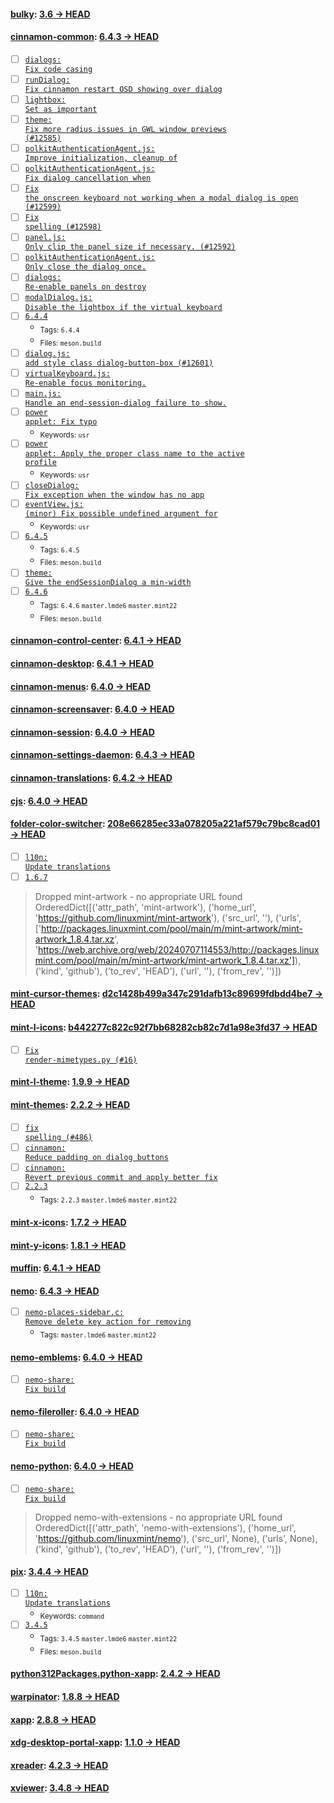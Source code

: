 
#### [bulky](https://github.com/linuxmint/bulky): [3.6 → HEAD](https://github.com/linuxmint/bulky/compare/3.6...HEAD)


#### [cinnamon-common](https://github.com/linuxmint/cinnamon): [6.4.3 → HEAD](https://github.com/linuxmint/cinnamon/compare/6.4.3...HEAD)

- [ ] [<code>dialogs: Fix code casing</code>](https://github.com/linuxmint/cinnamon/commit/264b6c09a35c4936452d080c2fe680c89fbc7d44)
- [ ] [<code>runDialog: Fix cinnamon restart OSD showing over dialog</code>](https://github.com/linuxmint/cinnamon/commit/1f2538af78fc795230abbfeedce36bf44ecf82bb)
- [ ] [<code>lightbox: Set as important</code>](https://github.com/linuxmint/cinnamon/commit/d8f06dc18d10782412551cc6ef53f7bfbe19f32a)
- [ ] [<code>theme: Fix more radius issues in GWL window previews (#12585)</code>](https://github.com/linuxmint/cinnamon/commit/6d990e7aa5ba8aa37e9e98632e78c1add98dcb86)
- [ ] [<code>polkitAuthenticationAgent.js: Improve initialization, cleanup of</code>](https://github.com/linuxmint/cinnamon/commit/4c4bd53ef30f6672814f5a8fcca36586b28d0a99)
- [ ] [<code>polkitAuthenticationAgent.js: Fix dialog cancellation when</code>](https://github.com/linuxmint/cinnamon/commit/6bb26845d8ae6d923723c45d5e5ac108ee587b51)
- [ ] [<code>Fix the onscreen keyboard not working when a modal dialog is open (#12599)</code>](https://github.com/linuxmint/cinnamon/commit/932b9da51a27663230a27d3e31cddee04528254a)
- [ ] [<code>Fix spelling (#12598)</code>](https://github.com/linuxmint/cinnamon/commit/7ccb18a56b148915558828c5f108fbeb15474e6a)
- [ ] [<code>panel.js: Only clip the panel size if necessary. (#12592)</code>](https://github.com/linuxmint/cinnamon/commit/4e87c99e39ceb489fb2b0af09cebc83e03e5b9eb)
- [ ] [<code>polkitAuthenticationAgent.js: Only close the dialog once.</code>](https://github.com/linuxmint/cinnamon/commit/09b9d13e5328a0a2bf862020aab88e693390cb82)
- [ ] [<code>dialogs: Re-enable panels on destroy</code>](https://github.com/linuxmint/cinnamon/commit/e3dbc516e45afc48a5e15a01a3f83a21c3984efe)
- [ ] [<code>modalDialog.js: Disable the lightbox if the virtual keyboard</code>](https://github.com/linuxmint/cinnamon/commit/3bed0fb94ac58ea71c21454b65edc9d06917cfbd)
- [ ] [<code>6.4.4</code>](https://github.com/linuxmint/cinnamon/commit/21e51b19d5479ab94a3471b7891e16acb63bed40)
  - <sub>Tags: <code>6.4.4</code></sub>
  - <sub>Files: <code>meson.build</code></sub>
- [ ] [<code>dialog.js: add style class dialog-button-box (#12601)</code>](https://github.com/linuxmint/cinnamon/commit/0bcdb0f7e462e468a199182a8d6ce728b6e56d0b)
- [ ] [<code>virtualKeyboard.js: Re-enable focus monitoring.</code>](https://github.com/linuxmint/cinnamon/commit/7c6c525cf68f24c9c2e066de1fd9ed1104b72c4c)
- [ ] [<code>main.js: Handle an end-session-dialog failure to show.</code>](https://github.com/linuxmint/cinnamon/commit/256ad2fac9203f8747b921805ed6259c134513a9)
- [ ] [<code>power applet: Fix typo</code>](https://github.com/linuxmint/cinnamon/commit/d22070662180078c1cdbe3173044ce1333b5d0b7)
  - <sub>Keywords: <code>usr</code></sub>
- [ ] [<code>power applet: Apply the proper class name to the active profile</code>](https://github.com/linuxmint/cinnamon/commit/3773ac1e7f29449c4935945dd112566c9322ed0a)
  - <sub>Keywords: <code>usr</code></sub>
- [ ] [<code>closeDialog: Fix exception when the window has no app</code>](https://github.com/linuxmint/cinnamon/commit/2aa91fc2b8113a03c59cf08021206ddfeca61561)
- [ ] [<code>eventView.js: (minor) Fix possible undefined argument for</code>](https://github.com/linuxmint/cinnamon/commit/c4c048962bf12bf3af4ed2fafa31c6c26df89953)
  - <sub>Keywords: <code>usr</code></sub>
- [ ] [<code>6.4.5</code>](https://github.com/linuxmint/cinnamon/commit/52845fe95993a23afb3e658624bd8a9a894e1e23)
  - <sub>Tags: <code>6.4.5</code></sub>
  - <sub>Files: <code>meson.build</code></sub>
- [ ] [<code>theme: Give the endSessionDialog a min-width</code>](https://github.com/linuxmint/cinnamon/commit/a94efe5238ba523050ebcc13f992430a4876f30f)
- [ ] [<code>6.4.6</code>](https://github.com/linuxmint/cinnamon/commit/52d6af3d7048118ad8c50191de1b115ce207d9f0)
  - <sub>Tags: <code>6.4.6</code> <code>master.lmde6</code> <code>master.mint22</code></sub>
  - <sub>Files: <code>meson.build</code></sub>

#### [cinnamon-control-center](https://github.com/linuxmint/cinnamon-control-center): [6.4.1 → HEAD](https://github.com/linuxmint/cinnamon-control-center/compare/6.4.1...HEAD)


#### [cinnamon-desktop](https://github.com/linuxmint/cinnamon-desktop): [6.4.1 → HEAD](https://github.com/linuxmint/cinnamon-desktop/compare/6.4.1...HEAD)


#### [cinnamon-menus](https://github.com/linuxmint/cinnamon-menus): [6.4.0 → HEAD](https://github.com/linuxmint/cinnamon-menus/compare/6.4.0...HEAD)


#### [cinnamon-screensaver](https://github.com/linuxmint/cinnamon-screensaver): [6.4.0 → HEAD](https://github.com/linuxmint/cinnamon-screensaver/compare/6.4.0...HEAD)


#### [cinnamon-session](https://github.com/linuxmint/cinnamon-session): [6.4.0 → HEAD](https://github.com/linuxmint/cinnamon-session/compare/6.4.0...HEAD)


#### [cinnamon-settings-daemon](https://github.com/linuxmint/cinnamon-settings-daemon): [6.4.3 → HEAD](https://github.com/linuxmint/cinnamon-settings-daemon/compare/6.4.3...HEAD)


#### [cinnamon-translations](https://github.com/linuxmint/cinnamon-translations): [6.4.2 → HEAD](https://github.com/linuxmint/cinnamon-translations/compare/6.4.2...HEAD)


#### [cjs](https://github.com/linuxmint/cjs): [6.4.0 → HEAD](https://github.com/linuxmint/cjs/compare/6.4.0...HEAD)


#### [folder-color-switcher](https://github.com/linuxmint/folder-color-switcher): [208e66285ec33a078205a221af579c79bc8cad01 → HEAD](https://github.com/linuxmint/folder-color-switcher/compare/208e66285ec33a078205a221af579c79bc8cad01...HEAD)

- [ ] [<code>l10n: Update translations</code>](https://github.com/linuxmint/folder-color-switcher/commit/d00b25b8169ecad1b3e421ae7a8ae2576662f669)
- [ ] [<code>1.6.7</code>](https://github.com/linuxmint/folder-color-switcher/commit/5bd94d3ffdb9585c09832f0beabb14f0e67e8d58)
> Dropped mint-artwork - no appropriate URL found OrderedDict([('attr_path', 'mint-artwork'), ('home_url', 'https://github.com/linuxmint/mint-artwork'), ('src_url', ''), ('urls', ['http://packages.linuxmint.com/pool/main/m/mint-artwork/mint-artwork_1.8.4.tar.xz', 'https://web.archive.org/web/20240707114553/http://packages.linuxmint.com/pool/main/m/mint-artwork/mint-artwork_1.8.4.tar.xz']), ('kind', 'github'), ('to_rev', 'HEAD'), ('url', ''), ('from_rev', '')])


#### [mint-cursor-themes](https://github.com/linuxmint/mint-cursor-themes): [d2c1428b499a347c291dafb13c89699fdbdd4be7 → HEAD](https://github.com/linuxmint/mint-cursor-themes/compare/d2c1428b499a347c291dafb13c89699fdbdd4be7...HEAD)


#### [mint-l-icons](https://github.com/linuxmint/mint-l-icons): [b442277c822c92f7bb68282cb82c7d1a98e3fd37 → HEAD](https://github.com/linuxmint/mint-l-icons/compare/b442277c822c92f7bb68282cb82c7d1a98e3fd37...HEAD)

- [ ] [<code>Fix render-mimetypes.py (#16)</code>](https://github.com/linuxmint/mint-l-icons/commit/a2d000a933d0ab4053d47650f1229fc6da8d2ae7)

#### [mint-l-theme](https://github.com/linuxmint/mint-l-theme): [1.9.9 → HEAD](https://github.com/linuxmint/mint-l-theme/compare/1.9.9...HEAD)


#### [mint-themes](https://github.com/linuxmint/mint-themes): [2.2.2 → HEAD](https://github.com/linuxmint/mint-themes/compare/2.2.2...HEAD)

- [ ] [<code>fix spelling (#486)</code>](https://github.com/linuxmint/mint-themes/commit/e45553981471310c2a60af98f086023778ea9f62)
- [ ] [<code>cinnamon: Reduce padding on dialog buttons</code>](https://github.com/linuxmint/mint-themes/commit/d1b6e69e612b2c360605e328b7db982d76e1ef0f)
- [ ] [<code>cinnamon: Revert previous commit and apply better fix</code>](https://github.com/linuxmint/mint-themes/commit/81461e369d33ceaf3f9da0468465c64704c1b32b)
- [ ] [<code>2.2.3</code>](https://github.com/linuxmint/mint-themes/commit/a5e98184b6b86d469db48f17fad4b845f9eee5d8)
  - <sub>Tags: <code>2.2.3</code> <code>master.lmde6</code> <code>master.mint22</code></sub>

#### [mint-x-icons](https://github.com/linuxmint/mint-x-icons): [1.7.2 → HEAD](https://github.com/linuxmint/mint-x-icons/compare/1.7.2...HEAD)


#### [mint-y-icons](https://github.com/linuxmint/mint-y-icons): [1.8.1 → HEAD](https://github.com/linuxmint/mint-y-icons/compare/1.8.1...HEAD)


#### [muffin](https://github.com/linuxmint/muffin): [6.4.1 → HEAD](https://github.com/linuxmint/muffin/compare/6.4.1...HEAD)


#### [nemo](https://github.com/linuxmint/nemo): [6.4.3 → HEAD](https://github.com/linuxmint/nemo/compare/6.4.3...HEAD)

- [ ] [<code>nemo-places-sidebar.c: Remove delete key action for removing</code>](https://github.com/linuxmint/nemo/commit/2e3c6fc62c07a89f00c913e6d0c4e3d6f593a193)
  - <sub>Tags: <code>master.lmde6</code> <code>master.mint22</code></sub>

#### [nemo-emblems](https://github.com/linuxmint/nemo-extensions): [6.4.0 → HEAD](https://github.com/linuxmint/nemo-extensions/compare/6.4.0...HEAD)

- [ ] [<code>nemo-share: Fix build</code>](https://github.com/linuxmint/nemo-extensions/commit/9cd1e8909f0c536e465662c1edd949dce554e990)

#### [nemo-fileroller](https://github.com/linuxmint/nemo-extensions): [6.4.0 → HEAD](https://github.com/linuxmint/nemo-extensions/compare/6.4.0...HEAD)

- [ ] [<code>nemo-share: Fix build</code>](https://github.com/linuxmint/nemo-extensions/commit/9cd1e8909f0c536e465662c1edd949dce554e990)

#### [nemo-python](https://github.com/linuxmint/nemo-extensions): [6.4.0 → HEAD](https://github.com/linuxmint/nemo-extensions/compare/6.4.0...HEAD)

- [ ] [<code>nemo-share: Fix build</code>](https://github.com/linuxmint/nemo-extensions/commit/9cd1e8909f0c536e465662c1edd949dce554e990)
> Dropped nemo-with-extensions - no appropriate URL found OrderedDict([('attr_path', 'nemo-with-extensions'), ('home_url', 'https://github.com/linuxmint/nemo'), ('src_url', None), ('urls', None), ('kind', 'github'), ('to_rev', 'HEAD'), ('url', ''), ('from_rev', '')])


#### [pix](https://github.com/linuxmint/pix): [3.4.4 → HEAD](https://github.com/linuxmint/pix/compare/3.4.4...HEAD)

- [ ] [<code>l10n: Update translations</code>](https://github.com/linuxmint/pix/commit/c64004457b0124d8a4f842aa8c927bab109f2908)
  - <sub>Keywords: <code>command</code></sub>
- [ ] [<code>3.4.5</code>](https://github.com/linuxmint/pix/commit/621e3c95c300690648f934a1b7b1e1e6483986c5)
  - <sub>Tags: <code>3.4.5</code> <code>master.lmde6</code> <code>master.mint22</code></sub>
  - <sub>Files: <code>meson.build</code></sub>

#### [python312Packages.python-xapp](https://github.com/linuxmint/python-xapp): [2.4.2 → HEAD](https://github.com/linuxmint/python-xapp/compare/2.4.2...HEAD)


#### [warpinator](https://github.com/linuxmint/warpinator): [1.8.8 → HEAD](https://github.com/linuxmint/warpinator/compare/1.8.8...HEAD)


#### [xapp](https://github.com/linuxmint/xapp): [2.8.8 → HEAD](https://github.com/linuxmint/xapp/compare/2.8.8...HEAD)


#### [xdg-desktop-portal-xapp](https://github.com/linuxmint/xdg-desktop-portal-xapp): [1.1.0 → HEAD](https://github.com/linuxmint/xdg-desktop-portal-xapp/compare/1.1.0...HEAD)


#### [xreader](https://github.com/linuxmint/xreader): [4.2.3 → HEAD](https://github.com/linuxmint/xreader/compare/4.2.3...HEAD)


#### [xviewer](https://github.com/linuxmint/xviewer): [3.4.8 → HEAD](https://github.com/linuxmint/xviewer/compare/3.4.8...HEAD)


